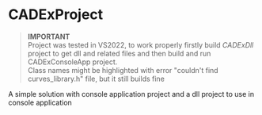 # CADExProject

> **IMPORTANT**  
> Project was tested in VS2022, to work properly firstly build *CADExDll* project to get dll and related files and then build and run CADExConsoleApp project.  
> Class names might be highlighted with error "couldn't find curves_library.h" file, but it still builds fine

A simple solution with console application project and a dll project to use in console application

